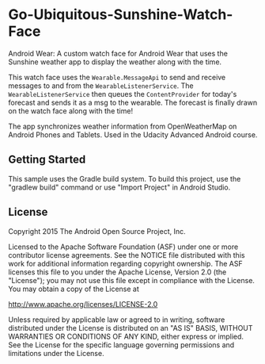 Go-Ubiquitous-Sunshine-Watch-Face
===================================

Android Wear: A custom watch face for Android Wear that uses the Sunshine weather app to display the weather along with the time.

This watch face uses the `Wearable.MessageApi` to send and receive messages to and from the `WearableListenerService`. The `WearableListenerService` then queues the `ContentProvider` for today's forecast and sends it as a msg to the wearable. The forecast is finally drawn on the watch face along with the time!

The app synchronizes weather information from OpenWeatherMap on Android Phones and Tablets. Used in the Udacity Advanced Android course.


Getting Started
---------------
This sample uses the Gradle build system.  To build this project, use the
"gradlew build" command or use "Import Project" in Android Studio.

License
-------
Copyright 2015 The Android Open Source Project, Inc.

Licensed to the Apache Software Foundation (ASF) under one or more contributor
license agreements.  See the NOTICE file distributed with this work for
additional information regarding copyright ownership.  The ASF licenses this
file to you under the Apache License, Version 2.0 (the "License"); you may not
use this file except in compliance with the License.  You may obtain a copy of
the License at

http://www.apache.org/licenses/LICENSE-2.0

Unless required by applicable law or agreed to in writing, software
distributed under the License is distributed on an "AS IS" BASIS, WITHOUT
WARRANTIES OR CONDITIONS OF ANY KIND, either express or implied.  See the
License for the specific language governing permissions and limitations under
the License.

